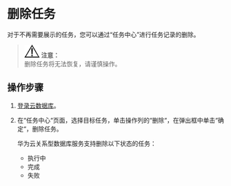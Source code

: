 # 删除任务<a name="rds_task_0002"></a>

对于不再需要展示的任务，您可以通过“任务中心”进行任务记录的删除。

>![](public_sys-resources/icon-notice.gif) **注意：**   
>删除任务将无法恢复，请谨慎操作。  

## 操作步骤<a name="section0211819123318"></a>

1.  [登录云数据库](https://support.huaweicloud.com/qs-rds/rds_login.html)。
2.  在“任务中心“页面，选择目标任务，单击操作列的“删除“，在弹出框中单击“确定“，删除任务。

    华为云关系型数据库服务支持删除以下状态的任务：

    -   执行中
    -   完成
    -   失败


